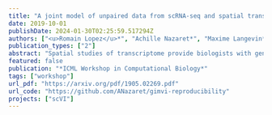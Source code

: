 ```yaml
---
title: "A joint model of unpaired data from scRNA-seq and spatial transcriptomics for imputing missing gene expression measurements"
date: 2019-10-01
publishDate: 2024-01-30T02:25:59.517294Z
authors: ["<u>Romain Lopez</u>*", "Achille Nazaret*", "Maxime Langevin*", "Jules Samaran*", "Jeffrey Regier*", "Michael I. Jordan", "Nir Yosef"]
publication_types: ["2"]
abstract: "Spatial studies of transcriptome provide biologists with gene expression maps of heterogeneous and complex tissues. However, most experimental protocols for spatial transcriptomics suffer from the need to select beforehand a small fraction of genes to be quantified over the entire transcriptome. Standard single-cell RNA sequencing (scRNA-seq) is more prevalent, easier to implement and can in principle capture any gene but cannot recover the spatial location of the cells. In this manuscript, we focus on the problem of imputation of missing genes in spatial transcriptomic data based on (unpaired) standard scRNA-seq data from the same biological tissue. Building upon domain adaptation work, we propose gimVI, a deep generative model for the integration of spatial transcriptomic data and scRNA-seq data that can be used to impute missing genes. After describing our generative model and an inference procedure for it, we compare gimVI to alternative methods from computational biology or domain adaptation on real datasets and outperform Seurat Anchors, Liger and CORAL to impute held-out genes."
featured: false
publication: "*ICML Workshop in Computational Biology*"
tags: ["workshop"]
url_pdf: "https://arxiv.org/pdf/1905.02269.pdf"
url_code: "https://github.com/ANazaret/gimvi-reproducibility"
projects: ["scVI"]
---
```



